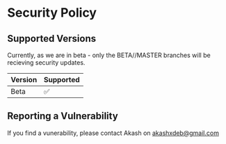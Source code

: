 # Security Policy

## Supported Versions

Currently, as we are in beta - only the BETA//MASTER branches will be recieving security updates. 

| Version | Supported          |
| ------- | ------------------ |
| Beta    | :white_check_mark: |

## Reporting a Vulnerability

If you find a vunerability, please contact Akash on akashxdeb@gmail.com
